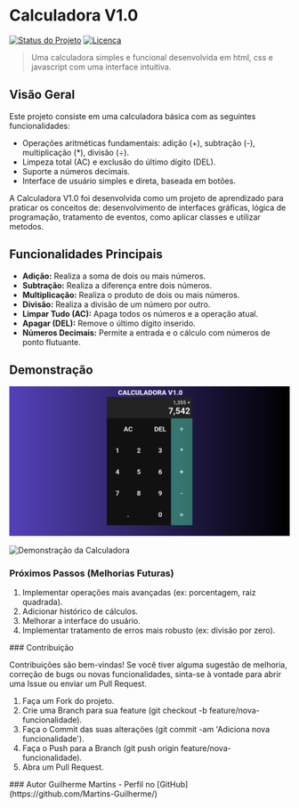 # Calculadora V1.0

[![Status do Projeto](https://img.shields.io/badge/Status-Concluído-brightgreen)](https://github.com//Martins-Guilherme/Calculator)
[![Licença](https://img.shields.io/badge/Licença-MIT-yellow)](https://opensource.org/licenses/MIT)
> Uma calculadora simples e funcional desenvolvida em html, css e javascript com uma interface intuitiva.

## Visão Geral

Este projeto consiste em uma calculadora básica com as seguintes funcionalidades:

* Operações aritméticas fundamentais: adição (+), subtração (-), multiplicação (*), divisão (÷).
* Limpeza total (AC) e exclusão do último dígito (DEL).
* Suporte a números decimais.
* Interface de usuário simples e direta, baseada em botões.

A Calculadora V1.0 foi desenvolvida como um projeto de aprendizado para praticar os conceitos de: desenvolvimento de interfaces gráficas, lógica de programação, tratamento de eventos, como aplicar classes e utilizar metodos. 

## Funcionalidades Principais

* **Adição:** Realiza a soma de dois ou mais números.
* **Subtração:** Realiza a diferença entre dois números.
* **Multiplicação:** Realiza o produto de dois ou mais números.
* **Divisão:** Realiza a divisão de um número por outro.
* **Limpar Tudo (AC):** Apaga todos os números e a operação atual.
* **Apagar (DEL):** Remove o último dígito inserido.
* **Números Decimais:** Permite a entrada e o cálculo com números de ponto flutuante.

## Demonstração

![Imagem da calculadora](https://github.com/Martins-Guilherme/Calculator/blob/main/img/CalculadoraJSDecimalNumber.png)


![Demonstração da Calculadora](https://github.com/Martins-Guilherme/Calculator/tree/main/img/Gravação-de-tela-de-2025-04-06-20-44-16.gif)

### Próximos Passos (Melhorias Futuras)
<ol>
  <li>Implementar operações mais avançadas (ex: porcentagem, raiz quadrada).</li>
  <li>Adicionar histórico de cálculos.</li>
  <li>Melhorar a interface do usuário.</li>
  <li>Implementar tratamento de erros mais robusto (ex: divisão por zero).</li>
</ol>
### Contribuição

Contribuições são bem-vindas! Se você tiver alguma sugestão de melhoria, correção de bugs ou novas funcionalidades, sinta-se à vontade para abrir uma Issue ou enviar um Pull Request.  
<ol>
  <li>Faça um Fork do projeto.</li>
  <li>Crie uma Branch para sua feature (git checkout -b feature/nova-funcionalidade).</li>
  <li>Faça o Commit das suas alterações (git commit -am 'Adiciona nova funcionalidade').</li>
  <li>Faça o Push para a Branch (git push origin feature/nova-funcionalidade).</li>
  <li>Abra um Pull Request.</li>
</ol>
### Autor
Guilherme Martins - Perfil no [GitHub](https://github.com/Martins-Guilherme/)
